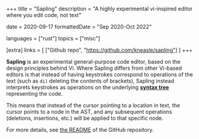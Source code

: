 +++
title = "Sapling"
description = "A highly experimental vi-inspired editor where you edit code, not text"

date = 2020-09-17
formattedDate = "Sep 2020-Oct 2022"

languages = ["rust"]
topics = ["misc"]

[extra]
links = [
    ["Github repo", "https://github.com/kneasle/sapling"]
]
+++

**Sapling** is an experimental general-purpose code editor, based on the design principles behind
Vi.  Where Sapling differs from other Vi-based editors is that instead of having keystrokes
correspond to operations of the text (such as `di)` deleting the contents of brackets), Sapling
instead interprets keystrokes as operations on the underlying
[**syntax tree**](https://en.wikipedia.org/wiki/Abstract_syntax_tree) representing the code.

This means that instead of the cursor pointing to a location in text, the cursor points to a node in
the AST, and any subsequent operations (deletions, insertions, etc.) will be applied to that
specific node.

For more details, see [the README](https://github.com/kneasle/sapling) of the GitHub repository.
